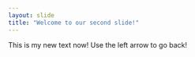 ```yaml
---
layout: slide
title: "Welcome to our second slide!"
---
```

This is my new text now!
Use the left arrow to go back!
